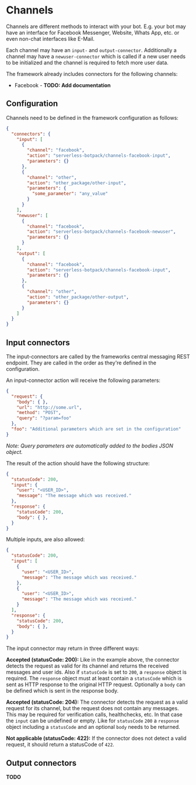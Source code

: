 # Channels

Channels are different methods to interact with your bot. E.g. your bot may have an interface for Facebook Messenger, Website, Whats App, etc. or even non-chat interfaces like E-Mail.

Each channel may have an `input-` and `output-connector`. Additionally a channel may have a `newuser-connector` which is called if a new user needs to be initialized and the channel is required to fetch more user data.

The framework already includes connectors for the following channels:

* Facebook - **TODO: Add documentation**

## Configuration

Channels need to be defined in the framework configuration as follows:

```json
{
  "connectors": {
    "input": [
      {
        "channel": "facebook",
        "action": "serverless-botpack/channels-facebook-input",
        "parameters": {}
      },
      {
        "channel": "other",
        "action": "other_package/other-input",
        "parameters": {
          "some_parameter": "any_value"
        }
      }
    ],
    "newuser": [
      {
        "channel": "facebook",
        "action": "serverless-botpack/channels-facebook-newuser",
        "parameters": {}
      }
    ],
    "output": [
      {
        "channel": "facebook",
        "action": "serverless-botpack/channels-facebook-input",
        "parameters": {}
      },
      {
        "channel": "other",
        "action": "other_package/other-output",
        "parameters": {}
      }
    ]
  }
}
```

## Input connectors

The input-connectors are called by the frameworks central messaging REST endpoint. They are called in the order as they're defined in the configuration.

An input-connector action will receive the following parameters:

```json
{
  "request": {
    "body": { },
    "url": "http://some.url",
    "method": "POST",
    "query": "?param=foo"
  },
  "foo": "Additional parameters which are set in the configuration"
}
```

*Note: Query parameters are automatically added to the bodies JSON object.*

The result of the action should have the following structure:

```json
{
  "statusCode": 200,
  "input": {
    "user": "<USER_ID>",
    "message": "The message which was received."
  },
  "response": {
    "statusCode": 200,
    "body": { },
  }
}
```

Multiple inputs, are also allowed:

```json
{
  "statusCode": 200,
  "input": [
    {
      "user": "<USER_ID>",
      "message": "The message which was received."
    },
    {
      "user": "<USER_ID>",
      "message": "The message which was received."
    }
  ],
  "response": {
    "statusCode": 200,
    "body": { },
  }
}
```

The input connector may return in three different ways:

**Accepted (statusCode: 200):** Like in the example above, the connector detects the request as valid for its channel and returns the received messages and user ids. Also if `statusCode` is set to `200`, a `response` object is required. The `response` object must at least contain a `statusCode` which is sent as HTTP response to the original HTTP request. Optionally a `body` can be defined which is sent in the response body.

**Accepted (statusCode: 204):** The connector detects the request as a valid request for its channel, but the request does not contain any messages. This may be required for verification calls, healthchecks, etc. In that case the `input` can be undefined or empty. Like for `statusCode` `200` a `response` object including a `statusCode` and an optional `body` needs to be returned.

**Not applicable (statusCode: 422):** If the connector does not detect a valid request, it should return a statusCode of `422`.

## Output connectors

**TODO**
